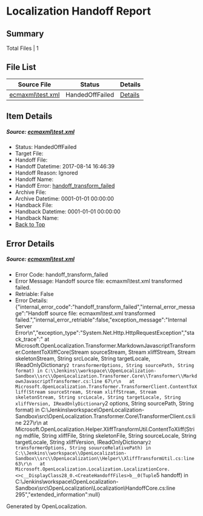 # <a name='report-top'></a> Localization Handoff Report

## Summary
 Total Files | 1

## File List
 Source File | Status | Details 
 ----------- | ------ | ------- 
 [ecmaxml\test.xml](https://github.com/OpenLocalizationOrg/PowerShell-Docs/blob/13408e4b3b4f739047ff06d0a42c391980325c42/ecmaxml/test.xml) | HandedOffFailed | [Details](#ffec0a6010257a592816856fd1893dc4fd465bee113)

## Item Details
##### <a name='ffec0a6010257a592816856fd1893dc4fd465bee113'></a> Source: [ecmaxml\test.xml](https://github.com/OpenLocalizationOrg/PowerShell-Docs/blob/13408e4b3b4f739047ff06d0a42c391980325c42/ecmaxml/test.xml)
* Status: HandedOffFailed
* Target File: 
* Handoff File: 
* Handoff Datetime: 2017-08-14 16:46:39
* Handoff Reason: Ignored
* Handoff Name: 
* Handoff Error: [handoff_transform_failed](#ffec0a6010257a592816856fd1893dc4fd465bee113handoff_transform_failed)
* Archive File: 
* Archive Datetime: 0001-01-01 00:00:00
* Handback File: 
* Handback Datetime: 0001-01-01 00:00:00
* Handback Name: 
* [Back to Top](#report-top)


## Error Details
##### <a name='ffec0a6010257a592816856fd1893dc4fd465bee113handoff_transform_failed'></a> Source: [ecmaxml\test.xml](#ffec0a6010257a592816856fd1893dc4fd465bee113)
* Error Code: handoff_transform_failed
* Error Message: Handoff source file: ecmaxml\test.xml transformed failed.
* Retriable: False
* Error Details: {"internal_error_code":"handoff_transform_failed","internal_error_message":"Handoff source file: ecmaxml\\test.xml transformed failed.","internal_error_retriable":false,"exception_message":"Internal Server Error\n","exception_type":"System.Net.Http.HttpRequestException","stack_trace":"   at Microsoft.OpenLocalization.Transformer.MarkdownJavascriptTransformer.ContentToXliffCore(Stream sourceStream, Stream xliffStream, Stream skeletonStream, String srcLocale, String targetLocale, IReadOnlyDictionary`2 transformerOptions, String sourcePath, String format) in C:\\Jenkins\\workspace\\OpenLocalization-Sandbox\\src\\OpenLocalization.Transformer.Core\\Transformer\\MarkdownJavascriptTransformer.cs:line 67\r\n   at Microsoft.OpenLocalization.Transformer.TransformerClient.ContentToXliff(Stream sourceStream, Stream xliffStream, Stream skeletonStream, String srcLocale, String targetLocale, String xliffVersion, IReadOnlyDictionary`2 options, String sourcePath, String format) in C:\\Jenkins\\workspace\\OpenLocalization-Sandbox\\src\\OpenLocalization.Transformer.Core\\TransformerClient.cs:line 227\r\n   at Microsoft.OpenLocalization.Helper.XliffTransformUtil.ContentToXliff(String mdfile, String xliffFile, String skeletonFile, String sourceLocale, String targetLocale, String xliffVersion, IReadOnlyDictionary`2 transformerOptions, String souurceRelativePath) in C:\\Jenkins\\workspace\\OpenLocalization-Sandbox\\src\\OpenLocalization\\Helper\\XliffTransformUtil.cs:line 63\r\n   at Microsoft.OpenLocalization.Localization.LocalizationCore.<>c__DisplayClass28_0.<CreateHandoffFiles>b__0(Tuple`5 handoff) in C:\\Jenkins\\workspace\\OpenLocalization-Sandbox\\src\\OpenLocalization\\Localization\\HandoffCore.cs:line 295","extended_information":null}


Generated by OpenLocalization.
